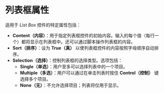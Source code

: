 # 列表框属性

适用于 *List Box* 控件的特定属性包括：

- **Content（内容）**：用于指定列表框控件的初始内容。输入的每个值（每行一个）都将显示在列表框中。还可以通过脚本操作列表框的内容。
- **Sort（排序）**：设为 **True（真）** 以使列表框控件的内容按照字母顺序自动排序。
- **Selection（选择）**：控制列表框的选择类型。选项包括：
  - **Single（单选）**：用户至多可以选择列表中的一个项目。
  - **Multiple（多选）**：用户可以通过在单击列表时按住 **Control（控制）** 键选择多个项目。
  - **None（无）**：不允许选择项目；列表将仅用于显示。